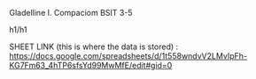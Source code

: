 Gladelline I. Compaciom
BSIT 3-5

h1<Web Development Individual Task>/h1

SHEET LINK (this is where the data is stored) : https://docs.google.com/spreadsheets/d/1t558wndvV2LMvIpFh-KG7Fm63_4hTP6sfsYd99MwMfE/edit#gid=0
